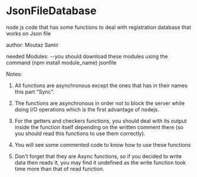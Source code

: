 # JsonFileDatabase
node js code that has some functions to deal with registration database that works on Json file

author: Moutaz Samir

needed Modules:     --you should download these modules using the command (npm install module_name)
  jsonfile
  
Notes:

1) All functions are asynchronous except the ones that has in their names this part "Sync".

2) The functions are asynchronous in order not to block the server while doing I/O operations which is the first advantage of nodejs.

3) For the getters and checkers functions, you should deal with its output inside the function itself depending on the written comment there (so you should read this functions to use them correctly).

4) You will see some commented code to know how to use these functions

5) Don't forget that they are Async functions, so if you decided to write data then reads it, you may find it undefined as the write function took time more than that of read function.
